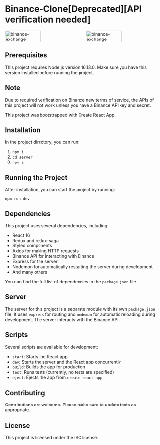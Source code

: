 # Binance-Clone[Deprecated][API verification needed]
<div style="display: flex; justify-content: space-between; width: 100%;">
  <img src="https://res.cloudinary.com/db7v5ycxn/image/upload/v1702666156/github-readme-images/tft5abzbzygp3mbzspxf.png" height="48%" width="48%" alt="binance-exchange">
  <img src="https://res.cloudinary.com/db7v5ycxn/image/upload/v1702666156/github-readme-images/xgwesrupj9opnlhoqeuk.png" height="48%" width="48%" alt="binance-exchange">
</div>

## Prerequisites

This project requires Node.js version 16.13.0. Make sure you have this version installed before running the project.

## Note
Due to required verification on Binance new terms of service, the APIs of this project will not work unless you have a Binance API key and secret.

This project was bootstrapped with Create React App.

## Installation

In the project directory, you can run:

1. `npm i` 
2. `cd server`
3. `npm i`

## Running the Project

After installation, you can start the project by running:

`npm run dev`

## Dependencies

This project uses several dependencies, including:

- React 16
- Redux and redux-saga
- Styled components
- Axios for making HTTP requests
- Binance API for interacting with Binance
- Express for the server
- Nodemon for automatically restarting the server during development
- And many others

You can find the full list of dependencies in the `package.json` file.

## Server

The server for this project is a separate module with its own `package.json` file. It uses `express` for routing and `nodemon` for automatic reloading during development. The server interacts with the Binance API.

## Scripts

Several scripts are available for development:

- `start`: Starts the React app
- `dev`: Starts the server and the React app concurrently
- `build`: Builds the app for production
- `test`: Runs tests (currently, no tests are specified)
- `eject`: Ejects the app from `create-react-app`

## Contributing

Contributions are welcome. Please make sure to update tests as appropriate.

## License

This project is licensed under the ISC license.
